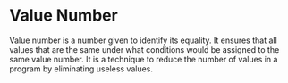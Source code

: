 # Value Number

Value number is a number given to identify its equality. It ensures that all values that are the same under what
conditions would be assigned to the same value number. It is a technique to reduce the number of values in a program by
eliminating useless values.
